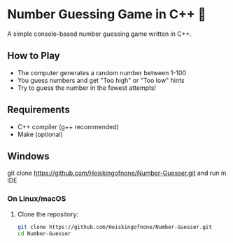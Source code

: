  # Number Guessing Game in C++ 🔢

A simple console-based number guessing game written in C++.

## How to Play
- The computer generates a random number between 1-100
- You guess numbers and get "Too high" or "Too low" hints
- Try to guess the number in the fewest attempts!

## Requirements
- C++ compiler (g++ recommended)
- Make (optional)

## Windows
 git clone https://github.com/Heiskingofnone/Number-Guesser.git
 and run in IDE
 
### On Linux/macOS
1. Clone the repository:
   ```bash
   git clone https://github.com/Heiskingofnone/Number-Guesser.git
   cd Number-Guesser

